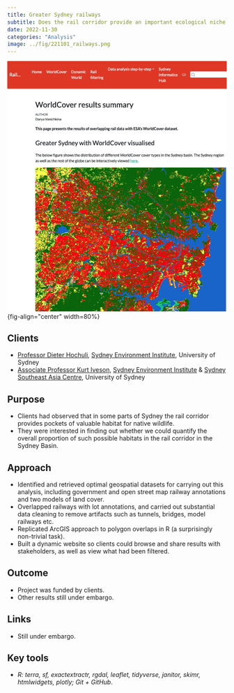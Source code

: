 ```yaml
---
title: Greater Sydney railways
subtitle: Does the rail corridor provide an important ecological niche for wildlife in the Greater Sydney region?
date: 2022-11-30
categories: "Analysis"
image: ../fig/221101_railways.png
---
```


![](../fig/221101_railways.png){fig-align="center" width=80%}

## Clients

- [Professor Dieter Hochuli](https://www.sydney.edu.au/science/about/our-people/academic-staff/dieter-hochuli.html), [Sydney Environment Institute](https://www.sydney.edu.au/sydney-environment-institute/), University of Sydney
- [Associate Professor Kurt Iveson](https://www.sydney.edu.au/science/about/our-people/academic-staff/kurt-iveson.html), [Sydney Environment Institute](https://www.sydney.edu.au/sydney-environment-institute/) & [Sydney Southeast Asia Centre](https://www.sydney.edu.au/sydney-southeast-asia-centre/), University of Sydney

## Purpose

- Clients had observed that in some parts of Sydney the rail corridor provides pockets of valuable habitat for native wildlife.
- They were interested in finding out whether we could quantify the overall proportion of such possible habitats in the rail corridor in the Sydney Basin.

## Approach

- Identified and retrieved optimal geospatial datasets for carrying out this analysis, including government and open street map railway annotations and two models of land cover.
- Overlapped railways with lot annotations, and carried out substantial data cleaning to remove artifacts such as tunnels, bridges, model railways etc.
- Replicated ArcGIS approach to polygon overlaps in R (a surprisingly non-trivial task).
- Built a dynamic website so clients could browse and share results with stakeholders, as well as view what had been filtered.

## Outcome

- Project was funded by clients.
- Other results still under embargo.

## Links

- Still under embargo.

## Key tools

- *R: terra, sf, exactextractr, rgdal, leaflet, tidyverse, janitor, skimr, htmlwidgets, plotly; Git + GitHub*.
  